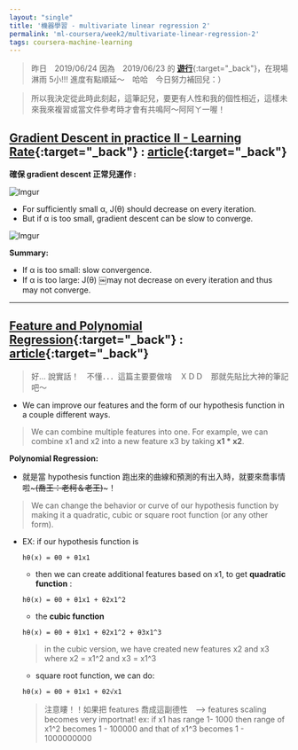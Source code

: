 ```yaml
---
layout: "single"
title: '機器學習 - multivariate linear regression 2'
permalink: 'ml-coursera/week2/multivariate-linear-regression-2'
tags: coursera-machine-learning
---
```


> 昨日　2019/06/24 因為　2019/06/23 的 [**遊行**][623-taiwan-go]{:target="_back"}，在現場淋雨 5小!!! 進度有點順延～　哈哈　今日努力補回兒：）

> 所以我決定從此時此刻起，這筆記兒，要更有人性和我的個性相近，這樣未來我來複習或當文件參考時才會有共鳴阿～阿阿ㄚ一喔！

##  [Gradient Descent in practice II - Learning Rate](https://www.coursera.org/learn/machine-learning/lecture/3iawu/gradient-descent-in-practice-ii-learning-rate){:target="_back"} : [article](https://www.coursera.org/learn/machine-learning/supplement/TnHvV/gradient-descent-in-practice-ii-learning-rate){:target="_back"}

__確保 gradient descent 正常兒運作 :__
>
![Imgur](https://i.imgur.com/azgD5pGl.gif)

- For sufficiently small α, J(θ) should decrease on every iteration.
- But if α is too small, gradient descent can be slow to converge.

![Imgur](https://i.imgur.com/5vFVf4fl.gif)

**Summary:**
- If α is too small: slow convergence.
- If α is too large: J(θ) ￼may not decrease on every iteration and thus may not converge.

___

##  [Feature and Polynomial Regression](https://www.coursera.org/learn/machine-learning/lecture/Rqgfz/features-and-polynomial-regression){:target="_back"} : [article](https://www.coursera.org/learn/machine-learning/supplement/ITznZ/features-and-polynomial-regression){:target="_back"}

> 好... 說實話！　不懂．．．這篇主要要做啥　ＸＤＤ　那就先貼比大神的筆記吧～


- We can improve our features and the form of our hypothesis function in a couple different ways.

> We can combine multiple features into one. 
For example, we can combine x1 and x2 into a new feature x3 by taking __x1 * x2__.

__Polynomial Regression:__

- 就是當 hypothesis function 跑出來的曲線和預測的有出入時，就要來喬事情啦~~~(喬王：老柯＆老王)~~~！

> We can change the behavior or curve of our hypothesis function by making it a quadratic, cubic or square root function (or any other form).


- EX: if our hypothesis function is
   ~~~
   hθ(x) = θ0 + θ1x1 
   ~~~
   
   - then we can create additional features based on x1,
   to get **quadratic function** :
   ~~~
   hθ(x) = θ0 + θ1x1 + θ2x1^2
   ~~~
   
   - the **cubic function**
   ~~~
   hθ(x) = θ0 + θ1x1 + θ2x1^2 + θ3x1^3
   ~~~
   > in the cubic version, we have created new features x2 and x3 
   where x2 = x1^2 and x3 = x1^3 

   - square root function, we can do:
   ~~~
   hθ(x) = θ0 + θ1x1 + θ2√x1	
   ~~~
   > 注意瞜！！如果把 features 喬成這副德性　--> features scaling becomes very importnat!
   > ex: if x1 has range 1- 1000 then range of x1^2 becomes 1 - 100000 and that of x1^3 becomes 1 - 1000000000








[623-taiwan-go]: https://www.cna.com.tw/news/firstnews/201906235002.aspx
[gradient-descent-work-ok]: https://d3c33hcgiwev3.cloudfront.net/imageAssetProxy.v1/FEfS3aajEea3qApInhZCFg_6be025f7ad145eb0974b244a7f5b3f59_Screenshot-2016-11-09-09.35.59.png?expiry=1561593600000&hmac=jcrSin13c0HyHcI96bksGc7H-BjKpRtYYt_hY6etBY0
[gradient-descent-work-ok-2]: https://d3c33hcgiwev3.cloudfront.net/imageAssetProxy.v1/rC2jGKgvEeamBAoLccicqA_ec9e40a58588382f5b6df60637b69470_Screenshot-2016-11-11-08.55.21.png?expiry=1561593600000&hmac=9oOsDmsbDvZcjgVWYEuEa6XC_IzM4w-jMyKt3zPTQvc